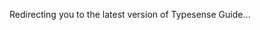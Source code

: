 <meta http-equiv="refresh" :content="`0; url=${$site.base}${$site.themeConfig.typesenseLatestVersion}/guide`">

Redirecting you to the latest version of <RouterLink :to="`${$site.themeConfig.typesenseLatestVersion}/guide`">Typesense Guide</RouterLink>...

